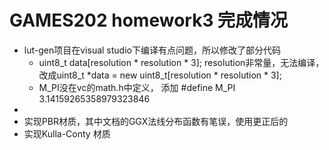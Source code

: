 # GAMES202 homework3 完成情况
* lut-gen项目在visual studio下编译有点问题，所以修改了部分代码
  * uint8_t data[resolution * resolution * 3]; resolution非常量，无法编译，改成uint8_t *data = new uint8_t[resolution * resolution * 3];
  * M_PI没在vc的math.h中定义， 添加 #define M_PI       3.14159265358979323846 
* 
* 实现PBR材质，其中文档的GGX法线分布函数有笔误，使用更正后的
* 实现Kulla-Conty 材质